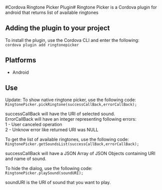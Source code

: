 #Cordova Ringtone Picker Plugin#
Ringtone Picker is a Cordova plugin for android that returns list of available ringtones

## Adding the plugin to your project ##
To install the plugin, use the Cordova CLI and enter the following:<br />
`cordova plugin add ringtonepicker`

## Platforms ##
- Android


## Use ##

Update:
To show native ringtone picker, use the following code: <br />
`RingtonePicker.pickRingtone(successCallBack,errorCallBack);`

successCallBack will have the URI of selected sound. <br>
ErrorCallBack will have an integer representing following errors:<br>
1 - User canceled operation <br>
2 - Unknow error like returned URI was NULL

To get the list of available ringtones, use the following code: <br />
`RingtonePicker.getSoundsList(successCallBack,errorCallBack);`

successCallBack will have a JSON Array of JSON Objects containing URI and name of sound.


To hide the dialog, use the following code:<br />
`RingtonePicker.playSound(soundURI);`

soundURI is the URI of sound that you want to play. 
